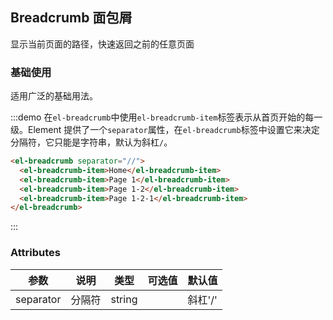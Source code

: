 ## Breadcrumb 面包屑
显示当前页面的路径，快速返回之前的任意页面

### 基础使用

适用广泛的基础用法。

:::demo 在`el-breadcrumb`中使用`el-breadcrumb-item`标签表示从首页开始的每一级。Element 提供了一个`separator`属性，在`el-breadcrumb`标签中设置它来决定分隔符，它只能是字符串，默认为斜杠`/`。

```html
<el-breadcrumb separator="//">
  <el-breadcrumb-item>Home</el-breadcrumb-item>
  <el-breadcrumb-item>Page 1</el-breadcrumb-item>
  <el-breadcrumb-item>Page 1-2</el-breadcrumb-item>
  <el-breadcrumb-item>Page 1-2-1</el-breadcrumb-item>
</el-breadcrumb>
```
:::

### Attributes
| 参数      | 说明          | 类型      | 可选值                           | 默认值  |
|---------- |-------------- |---------- |--------------------------------  |-------- |
| separator | 分隔符 | string | | 斜杠'/' |
